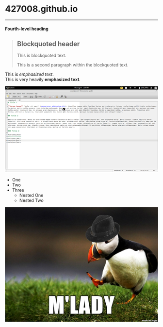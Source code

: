 # 427008.github.io
***
#### Fourth-level heading
> ## Blockquoted header
>
> This is blockquoted text.
>
> This is a second paragraph within the blockquoted text.

This is *emphasized* _text_.  
This is very heavily **emphasized** __text__.

![alt text](Markdown_Syntax_in_gedit.png "pic")  
+ One
+ Two
+ Three
    - Nested One
    - Nested Two

![alt text](images/del.jpeg "del")  
